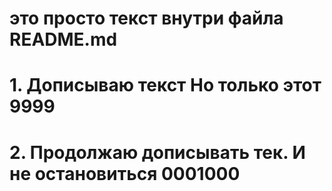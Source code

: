 # это просто текст внутри файла README.md
# 1. Дописываю текст Но только этот 9999
# 2. Продолжаю дописывать тек. И не остановиться 0001000
